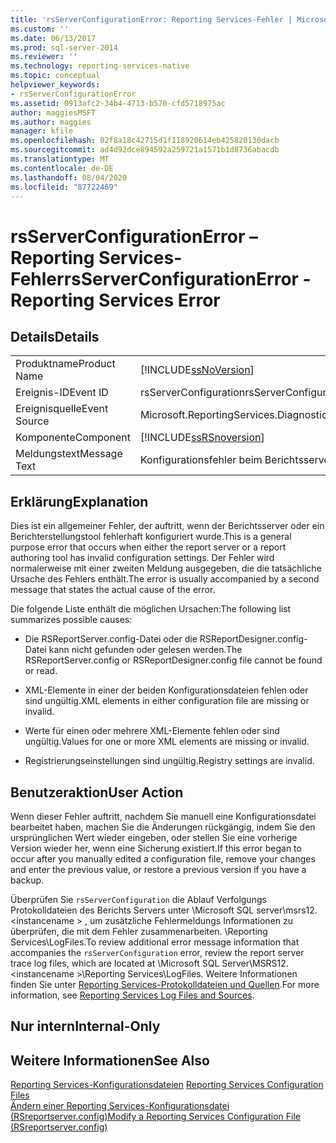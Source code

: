 ```yaml
---
title: 'rsServerConfigurationError: Reporting Services-Fehler | Microsoft-Dokumentation'
ms.custom: ''
ms.date: 06/13/2017
ms.prod: sql-server-2014
ms.reviewer: ''
ms.technology: reporting-services-native
ms.topic: conceptual
helpviewer_keywords:
- rsServerConfigurationError
ms.assetid: 0913afc2-34b4-4713-b570-cfd5718975ac
author: maggiesMSFT
ms.author: maggies
manager: kfile
ms.openlocfilehash: 02f8a18c42715d1f118920614eb425820130dacb
ms.sourcegitcommit: ad4d92dce894592a259721a1571b1d8736abacdb
ms.translationtype: MT
ms.contentlocale: de-DE
ms.lasthandoff: 08/04/2020
ms.locfileid: "87722469"
---
```

# <a name="rsserverconfigurationerror---reporting-services-error"></a><span data-ttu-id="3f23f-102">rsServerConfigurationError – Reporting Services-Fehler</span><span class="sxs-lookup"><span data-stu-id="3f23f-102">rsServerConfigurationError - Reporting Services Error</span></span>
    
## <a name="details"></a><span data-ttu-id="3f23f-103">Details</span><span class="sxs-lookup"><span data-stu-id="3f23f-103">Details</span></span>  
  
|||  
|-|-|  
|<span data-ttu-id="3f23f-104">Produktname</span><span class="sxs-lookup"><span data-stu-id="3f23f-104">Product Name</span></span>|[!INCLUDE[ssNoVersion](../../includes/ssnoversion-md.md)]|  
|<span data-ttu-id="3f23f-105">Ereignis-ID</span><span class="sxs-lookup"><span data-stu-id="3f23f-105">Event ID</span></span>|<span data-ttu-id="3f23f-106">rsServerConfiguration</span><span class="sxs-lookup"><span data-stu-id="3f23f-106">rsServerConfiguration</span></span>|  
|<span data-ttu-id="3f23f-107">Ereignisquelle</span><span class="sxs-lookup"><span data-stu-id="3f23f-107">Event Source</span></span>|<span data-ttu-id="3f23f-108">Microsoft.ReportingServices.Diagnostics.Utilities.ErrorStrings</span><span class="sxs-lookup"><span data-stu-id="3f23f-108">Microsoft.ReportingServices.Diagnostics.Utilities.ErrorStrings</span></span>|  
|<span data-ttu-id="3f23f-109">Komponente</span><span class="sxs-lookup"><span data-stu-id="3f23f-109">Component</span></span>|[!INCLUDE[ssRSnoversion](../../includes/ssrsnoversion-md.md)]|  
|<span data-ttu-id="3f23f-110">Meldungstext</span><span class="sxs-lookup"><span data-stu-id="3f23f-110">Message Text</span></span>|<span data-ttu-id="3f23f-111">Konfigurationsfehler beim Berichtsserver.</span><span class="sxs-lookup"><span data-stu-id="3f23f-111">The report server has encountered a configuration error.</span></span>|  
  
## <a name="explanation"></a><span data-ttu-id="3f23f-112">Erklärung</span><span class="sxs-lookup"><span data-stu-id="3f23f-112">Explanation</span></span>  
 <span data-ttu-id="3f23f-113">Dies ist ein allgemeiner Fehler, der auftritt, wenn der Berichtsserver oder ein Berichterstellungstool fehlerhaft konfiguriert wurde.</span><span class="sxs-lookup"><span data-stu-id="3f23f-113">This is a general purpose error that occurs when either the report server or a report authoring tool has invalid configuration settings.</span></span> <span data-ttu-id="3f23f-114">Der Fehler wird normalerweise mit einer zweiten Meldung ausgegeben, die die tatsächliche Ursache des Fehlers enthält.</span><span class="sxs-lookup"><span data-stu-id="3f23f-114">The error is usually accompanied by a second message that states the actual cause of the error.</span></span>  
  
 <span data-ttu-id="3f23f-115">Die folgende Liste enthält die möglichen Ursachen:</span><span class="sxs-lookup"><span data-stu-id="3f23f-115">The following list summarizes possible causes:</span></span>  
  
-   <span data-ttu-id="3f23f-116">Die RSReportServer.config-Datei oder die RSReportDesigner.config-Datei kann nicht gefunden oder gelesen werden.</span><span class="sxs-lookup"><span data-stu-id="3f23f-116">The RSReportServer.config or RSReportDesigner.config file cannot be found or read.</span></span>  
  
-   <span data-ttu-id="3f23f-117">XML-Elemente in einer der beiden Konfigurationsdateien fehlen oder sind ungültig.</span><span class="sxs-lookup"><span data-stu-id="3f23f-117">XML elements in either configuration file are missing or invalid.</span></span>  
  
-   <span data-ttu-id="3f23f-118">Werte für einen oder mehrere XML-Elemente fehlen oder sind ungültig.</span><span class="sxs-lookup"><span data-stu-id="3f23f-118">Values for one or more XML elements are missing or invalid.</span></span>  
  
-   <span data-ttu-id="3f23f-119">Registrierungseinstellungen sind ungültig.</span><span class="sxs-lookup"><span data-stu-id="3f23f-119">Registry settings are invalid.</span></span>  
  
## <a name="user-action"></a><span data-ttu-id="3f23f-120">Benutzeraktion</span><span class="sxs-lookup"><span data-stu-id="3f23f-120">User Action</span></span>  
 <span data-ttu-id="3f23f-121">Wenn dieser Fehler auftritt, nachdem Sie manuell eine Konfigurationsdatei bearbeitet haben, machen Sie die Änderungen rückgängig, indem Sie den ursprünglichen Wert wieder eingeben, oder stellen Sie eine vorherige Version wieder her, wenn eine Sicherung existiert.</span><span class="sxs-lookup"><span data-stu-id="3f23f-121">If this error began to occur after you manually edited a configuration file, remove your changes and enter the previous value, or restore a previous version if you have a backup.</span></span>  
  
 <span data-ttu-id="3f23f-122">Überprüfen Sie `rsServerConfiguration` die Ablauf Verfolgungs Protokolldateien des Berichts Servers unter \Microsoft SQL server\msrs12. \<instancename > , um zusätzliche Fehlermeldungs Informationen zu überprüfen, die mit dem Fehler zusammenarbeiten. \Reporting Services\LogFiles.</span><span class="sxs-lookup"><span data-stu-id="3f23f-122">To review additional error message information that accompanies the `rsServerConfiguration` error, review the report server trace log files, which are located at \Microsoft SQL Server\MSRS12.\<instancename >\Reporting Services\LogFiles.</span></span> <span data-ttu-id="3f23f-123">Weitere Informationen finden Sie unter [Reporting Services-Protokolldateien und Quellen](../report-server/reporting-services-log-files-and-sources.md).</span><span class="sxs-lookup"><span data-stu-id="3f23f-123">For more information, see [Reporting Services Log Files and Sources](../report-server/reporting-services-log-files-and-sources.md).</span></span>  
  
## <a name="internal-only"></a><span data-ttu-id="3f23f-124">Nur intern</span><span class="sxs-lookup"><span data-stu-id="3f23f-124">Internal-Only</span></span>  
  
## <a name="see-also"></a><span data-ttu-id="3f23f-125">Weitere Informationen</span><span class="sxs-lookup"><span data-stu-id="3f23f-125">See Also</span></span>  
 <span data-ttu-id="3f23f-126">[Reporting Services-Konfigurationsdateien](../report-server/reporting-services-configuration-files.md) </span><span class="sxs-lookup"><span data-stu-id="3f23f-126">[Reporting Services Configuration Files](../report-server/reporting-services-configuration-files.md) </span></span>  
 [<span data-ttu-id="3f23f-127">Ändern einer Reporting Services-Konfigurationsdatei (RSreportserver.config)</span><span class="sxs-lookup"><span data-stu-id="3f23f-127">Modify a Reporting Services Configuration File &#40;RSreportserver.config&#41;</span></span>](../report-server/modify-a-reporting-services-configuration-file-rsreportserver-config.md)  
  
  
